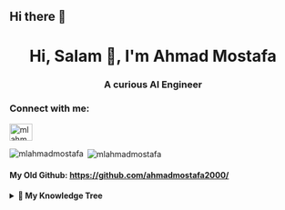 ## Hi there 👋
<h1 align="center">Hi, Salam 👋, I'm Ahmad Mostafa</h1>
<h3 align="center">A curious AI Engineer</h3>

<h3 align="left">Connect with me:</h3>
<p align="left">
<a href="https://linkedin.com/in/mlahmadmostafa" target="blank"><img align="center" src="https://raw.githubusercontent.com/rahuldkjain/github-profile-readme-generator/master/src/images/icons/Social/linked-in-alt.svg" alt="mlahmadmostafa" height="30" width="40" /></a>
</p>



<p><img align="left" src="https://github-readme-stats.vercel.app/api/top-langs?username=mlahmadmostafa&show_icons=true&locale=en&layout=compact" alt="mlahmadmostafa" /></p>

<p>&nbsp;<img align="center" src="https://github-readme-stats.vercel.app/api?username=mlahmadmostafa&show_icons=true&locale=en" alt="mlahmadmostafa" /></p>



#### My Old Github: https://github.com/ahmadmostafa2000/  


<details>
  <summary><strong>🌳 My Knowledge Tree</strong></summary>
<details>
  <summary>🤖 Machine Learning</summary>
  
- **Supervised**  
  - **Classification**  
    - Logistic Regression  
    - Tree models  
      - Decision Tree  
      - Random Forest  
      - XGBoost  
    - KNN  
    - SVR  
    - Naive Bayes  
  - **Regression**  
    - Linear Regression  
      - Polynomial  
      - Ridge  
      - Lasso  
      - Elastic  
    - SVC  
- **Unsupervised**  
  - K-means  
  - DBSCAN  
  - Hierarchical Clustering 
  - One class SVM
- **Feature Engineering**  
  - Feature Selection  
    - Variance Threshold  
    - RFE  
  - Feature Extraction  
    - PCA  
    - LDA  
- **Recommendation Systems**  
  - TFIDF  
  - Collaborative Filtering  
    - ALS  
    - SVD  
- **Anomaly Detection**

</details>

<details>
  <summary>🧠 Deep Learning</summary>

- **Tabular**  
  - Dense Layers  
- **Computer Vision**  
  - CNN  
  - Object Detection  
    - RCNN  
    - YOLO  
  - Unet  
- **NLP**  
  - Sequential  
    - LSTM  
    - GRU
- Tokenization
- Embedding
- **GenAI**  
  - Transformers  
  - DCGAN
  - Autoencoders
  - LLM
    - RAG pipeline
    - Vectorbases

</details>

<details>
  <summary>💻 Software</summary>

- **Principles**  
  - SOLID  
  - OOP  
- **Methodology**  
  - Scrum Agile
- **Version Control**  
  - Git  
- **Skills**  
  - Python  
    - Wrangling  
      - Pandas  
      - Numpy  
    - Visualization  
      - Matplotlib  
      - Seaborn  
      - Plotly  
    - API  
      - Flask  
      - REST
    - Deployment
      - Streamlit
      - Docker
  - Power BI  
  - C  

</details>

<details>
  <summary>📊 Mathematics</summary>

- **Statistics**  
  - Distributions  
    - Z  
    - T-student  
  - Hypothesis  
  - P-value  
  - CLT  
- **Linear Algebra**  
  - Matrix Operations  
    - Gaussian Equation Solving  
    - Eigen Pairs  
    - Correlation Matrix  
    - Factorization  
      - ALS  
      - SVD  
  - State Space  
- **Calculus**  
  - Backpropagation  
  - Partial Integration  
  - Gradient Descent & Ascent  

</details>

<details>
  <summary>🧮 Algorithms & Data Structures</summary>

- **DSA (ADS)**  
  - Search  
    - Binary Search  
  - Sort  
    - Quick  
    - Merge  
    - Bubble  
  - Graph  
    - Search  
      - BFS  
      - DFS  

</details>

</details>
